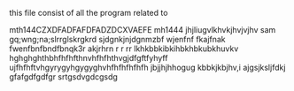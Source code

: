this file consist of all the program related to

mth144CZXDFADFAFDFADZDCXVAEFE
mh1444
jhjliugvlkhvkjhvjvjhv
sam
gq;wng;na;slrrglskrgkrd
sjdgnkjnjdgnmzbf
wjenfnf fkajfnak
fwenfbnfbndfbnqk3r
akjrhrn r r rr
lkhkbbkibkihbkhbkubkhuvkv
hghghghthbhfhfhfthnvhfhfhthvgjdfgftfyhyff
ujfhfhftvhgyrygyhgygyghvhfhfhfhfhfh
jbjjhjhhogug
kbbkjkbjhv,i
ajgsjksljfdkj
gfafgdfgdfgr
srtgsdvgdcgsdg

